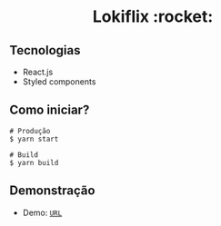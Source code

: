 <h1 align="center">Lokiflix :rocket:</h1>

## Tecnologias

  - React.js
  - Styled components

## Como iniciar?


    # Produção
    $ yarn start

    # Build
    $ yarn build
    
## Demonstração
  - Demo: <a href="https://lokiflix.netlify.app/">`URL`</a>
